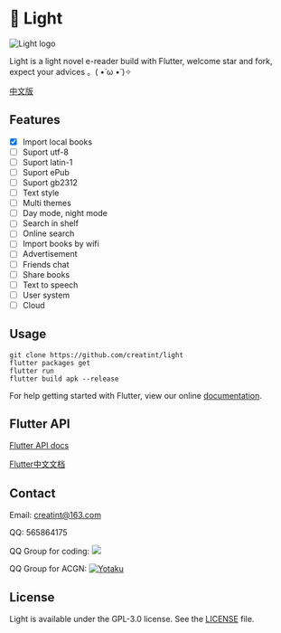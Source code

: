 # 📖 Light

![Light logo](https://user-images.githubusercontent.com/17924777/39092072-762deace-4636-11e8-8acd-447a03c7556e.png)

Light is a light novel e-reader build with Flutter, welcome star and fork, expect your advices 。( •̀ ω •́ )✧

[中文版](README-zh.md)

## Features

- [x] Import local books
- [ ] Suport utf-8
- [ ] Suport latin-1
- [ ] Suport ePub
- [ ] Suport gb2312
- [ ] Text style
- [ ] Multi themes
- [ ] Day mode, night mode
- [ ] Search in shelf
- [ ] Online search
- [ ] Import books by wifi
- [ ] Advertisement
- [ ] Friends chat
- [ ] Share books
- [ ] Text to speech
- [ ] User system
- [ ] Cloud

## Usage
```
git clone https://github.com/creatint/light
flutter packages get
flutter run
flutter build apk --release
```
For help getting started with Flutter, view our online
[documentation](https://flutter.io/).

## Flutter API
[Flutter API docs](https://docs.flutter.io/)

[Flutter中文文档](https://docs.flutter.kim/)


## Contact
Email: creatint@163.com

QQ: 565864175

QQ Group for coding: [![](https://pub.idqqimg.com/wpa/images/group.png)](//shang.qq.com/wpa/qunwpa?idkey=b34e5d3956950dc053efdd7aef63ef75151c01cfff48a951c8fc53d6349b454a)

QQ Group for ACGN: [![Yotaku](https://pub.idqqimg.com/wpa/images/group.png)](//shang.qq.com/wpa/qunwpa?idkey=2fea46b70c9a73fcbfedd08ee64ed9d6d8c554baa63dc2402082226675e825e7)

## License
Light is available under the GPL-3.0 license. See the [LICENSE](https://github.com/creatint/light/blob/master/LICENSE) file.
